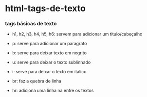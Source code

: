 # html-tags-de-texto

### tags básicas de texto

- h1, h2, h3, h4, h5, h6: servem para adicionar um titulo/cabeçalho

- p: serve para adicionar um paragrafo

- b: serve para deixar texto em negrito

- u: serve para deixar o texto sublinhado

- i: serve para deixar o texto em italico

- br: faz a quebra de linha

- hr: adiciona uma linha na entre os textos